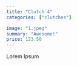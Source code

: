 ```yaml
---
title: "Clutch 4"
categories: ["clutches"]

image: "1.jpeg"
summary: "Awesome!"
price: 123.50
---
```


Lorem Ipsum
